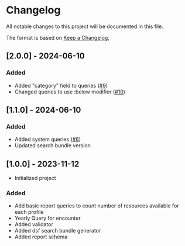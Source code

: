 # Changelog

All notable changes to this project will be documented in this file.

The format is based on [Keep a Changelog](https://keepachangelog.com/en/1.0.0/),


## [2.0.0] - 2024-06-10

### Added

- Added "category" field to queries ([#9](https://github.com/medizininformatik-initiative/kds-report/issues/9))
- Changed queries to use :below modifier ([#10](https://github.com/medizininformatik-initiative/kds-report/issues/10))


## [1.1.0] - 2024-06-10

### Added

- Added system queries ([#6](https://github.com/medizininformatik-initiative/kds-report/issues/6))
- Updated search bundle version

## [1.0.0] - 2023-11-12

- Initialized project

### Added

- Add basic report queries to count number of resources available for each profile
- Yearly Query for encounter
- Added validator
- Added dsf search bundle generator
- Added report schema

